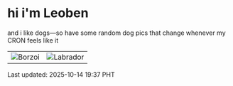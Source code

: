 # hi i'm Leoben

and i like dogs—so have some random dog pics that change whenever my CRON feels like it

|  |  |
|--------|----------|
| ![Borzoi](https://random-dog-vercel.vercel.app/api/random-borzoi?v=1760441825) | ![Labrador](https://random-dog-vercel.vercel.app/api/random-labrador?v=1760441825) |

Last updated: 2025-10-14 19:37 PHT
